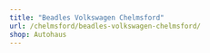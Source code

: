 ```yaml
---
title: "Beadles Volkswagen Chelmsford"
url: /chelmsford/beadles-volkswagen-chelmsford/
shop: Autohaus
---
```

